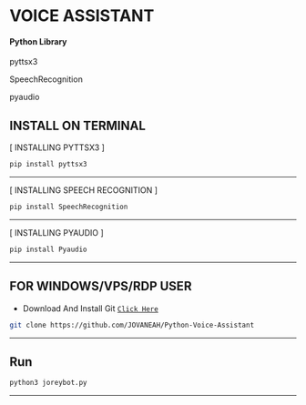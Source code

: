 # VOICE ASSISTANT

#### Python Library
pyttsx3

SpeechRecognition

pyaudio


## INSTALL ON TERMINAL

[ INSTALLING PYTTSX3 ]

```bash
pip install pyttsx3
```
---------

[ INSTALLING SPEECH RECOGNITION ]

```bash
pip install SpeechRecognition
```

---------

[ INSTALLING PYAUDIO ]

```bash
pip install Pyaudio
```

---------

## FOR WINDOWS/VPS/RDP USER

* Download And Install Git [`Click Here`](https://git-scm.com/downloads)

```bash
git clone https://github.com/JOVANEAH/Python-Voice-Assistant
```

---------

## Run

```bash
python3 joreybot.py
```

---------
